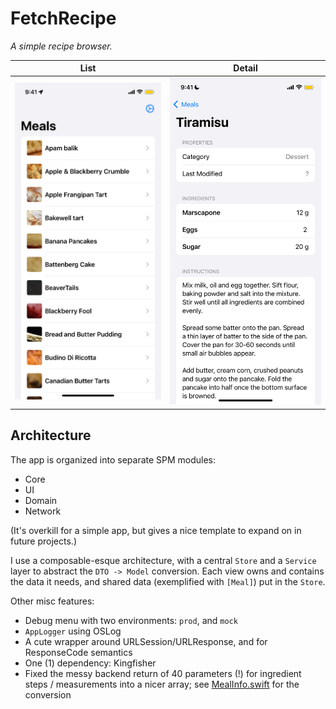 
# FetchRecipe

_A simple recipe browser._

| List | Detail |
|---|---|
|<img src=".github/screenshot.png" alt="Screenshot of list of all dessert recipes" />|<img src=".github/screenshot2.png" alt="A detail view of Tiramisu dessert" />|

## Architecture

The app is organized into separate SPM modules:
- Core
- UI
- Domain
- Network

(It's overkill for a simple app, but gives a nice template to expand on in future projects.)

I use a composable-esque architecture, with a central `Store` and a `Service` layer to abstract the `DTO -> Model` conversion. Each view owns and contains the data it needs, and shared data (exemplified with `[Meal]`) put in the `Store`.

Other misc features:
- Debug menu with two environments: `prod`, and `mock`
- `AppLogger` using OSLog
- A cute wrapper around URLSession/URLResponse, and for ResponseCode semantics
- One (1) dependency: Kingfisher
- Fixed the messy backend return of 40 parameters (!) for ingredient steps / measurements into a nicer array; see [MealInfo.swift](FetchRecipeDomain/Sources/Real/MealInfo.swift) for the conversion
